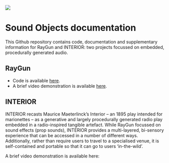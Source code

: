 ![](https://github.com/matdwlv/soundobjects/blob/master/dw5.png)

# Sound Objects documentation

This Github repository contains code, documentation and supplementary information for RayGun and INTERIOR: two projects focussed on embedded, procedurally generated audio.

## RayGun

* Code is available [here](https://github.com/matdwlv/soundobjects).
* A brief video demonstration is available [here](https://youtu.be/udGPyDLBV68).

## INTERIOR

INTERIOR recasts Maurice Maeterlinck’s Interior – an 1895 play intended for marionettes – as a generative and largely procedurally generated radio play embedded in a radio-inspired tangible artefact. While RayGun focussed on sound effects (prop sounds), INTERIOR provides a multi-layered, bi-sensory experience that can be accessed in a number of different ways. Additionally, rather than require users to travel to a specialised venue, it is self-contained and portable so that it can go to users ‘in-the-wild’. 

A brief video demonstration is available here:
